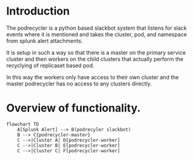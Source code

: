 # Introduction 
The podrecycler is a python based slackbot system that listens for slack events where it is mentioned and takes the cluster, pod, and namespace from splunk alert attachments. 

It is setup in such a way so that there is a master on the primary service cluster and then workers on the child clusters that actually perform the recyclying of replicaset based pod. 

In this way the workers only have access to their own cluster and the master podrecycler has no access to any clusters directly.

# Overview of functionality.

```mermaid
flowchart TD
    A[Splunk Alert] --> B(podrecyler slackbot)
    B --> C{podrecycler-master}
    C -->|Cluster A| D[podrecycler-worker]
    C -->|Cluster B| E[podrecycler-worker]
    C -->|Cluster C| F[podrecycler-worker]
```
